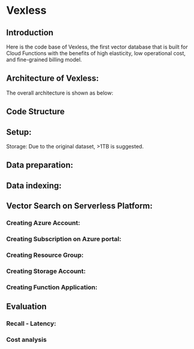 # Vexless

## Introduction

Here is the code base of Vexless, the first vector database that is built for Cloud Functions with the benefits of high elasticity, low operational cost, and fine-grained billing model.

## Architecture of Vexless:

The overall architecture is shown as below:

## Code Structure


## Setup:

Storage: Due to the original dataset, >1TB is suggested.

## Data preparation:

## Data indexing:

## Vector Search on Serverless Platform: 

### Creating Azure Account:

### Creating Subscription on Azure portal:

### Creating Resource Group:

### Creating Storage Account:

### Creating Function Application:


## Evaluation

### Recall - Latency:


### Cost analysis




